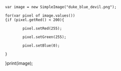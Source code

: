 	

	var image = new SimpleImage("duke_blue_devil.png");

	for(var pixel of image.values())
	{if (pixel.getRed() < 200){
        
			pixel.setRed(255);

			pixel.setGreen(255);
        
			pixel.setBlue(0);

	}
}print(image);